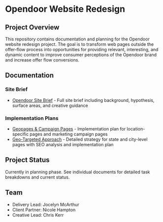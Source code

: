 # Opendoor Website Redesign

## Project Overview

This repository contains documentation and planning for the Opendoor website redesign project. The goal is to transform web pages outside the offer-flow process into opportunities for providing relevant, interesting, and dynamic content to improve consumer perceptions of the Opendoor brand and increase offer flow conversions.

## Documentation

### Site Brief

- [Opendoor Site Brief](./opendoor-site-brief.md) - Full site brief including background, hypothesis, surface areas, and creative guidance

### Implementation Plans

- [Geopages & Campaign Pages](./geopages-campaign-pages.md) - Implementation plan for location-specific pages and marketing campaign pages
- [Geo-Targeted Approach](./geo-targeted-approach.md) - Detailed strategy for state and city-level pages with SEO analysis and implementation plan

## Project Status

Currently in planning phase. See individual documents for detailed task breakdowns and current status.

## Team

- Delivery Lead: Jocelyn McArthur
- Client Partner: Nicole Hampton
- Creative Lead: Chris Kerr
